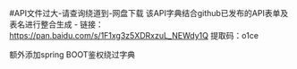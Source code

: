 #API文件过大-请查询绕道到-网盘下载
该API字典结合github已发布的API表单及表名进行整合生成 -
链接：https://pan.baidu.com/s/1F1xg3z5XDRxzuL_NEWdy1Q 
提取码：o1ce

额外添加spring BOOT鉴权绕过字典
